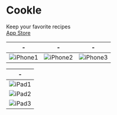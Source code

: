 # Cookle

Keep your favorite recipes  
[App Store](https://apps.apple.com/app/id6483363226)

|-|-|-|
|-|-|-|
|![iPhone1](https://github.com/user-attachments/assets/d1d874c5-b2d9-4342-873e-7efdfa88e865)|![iPhone2](https://github.com/user-attachments/assets/ae8f05e2-5fe6-4123-a049-f56799ccc759)|![iPhone3](https://github.com/user-attachments/assets/ace07047-2005-4dd3-8dce-f3d694832e83)|

|-|
|-|
|![iPad1](https://github.com/user-attachments/assets/9fd3da4b-3739-4ac5-b581-48adbbbb7143)|
|![iPad2](https://github.com/user-attachments/assets/1b5364d0-75a8-4f44-9fa4-0b529fdef5f5)|
|![iPad3](https://github.com/user-attachments/assets/e1e6aac3-8563-4560-be5d-ef473bf63e10)|
